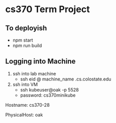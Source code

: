 # cs370 Term Project

## To deployish 
* npm start
* npm run build

## Logging into Machine

1. ssh into lab machine
      * ssh eid @ machine_name .cs.colostate.edu
2. ssh into VM
      * ssh kubeuser@oak -p 5528
      * password: cs370minikube
      
      
Hostname: cs370-28

PhysicalHost: oak
